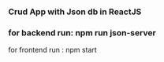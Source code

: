 ### Crud App with Json db in ReactJS
### for backend run: npm run json-server 
for frontend run : npm start
